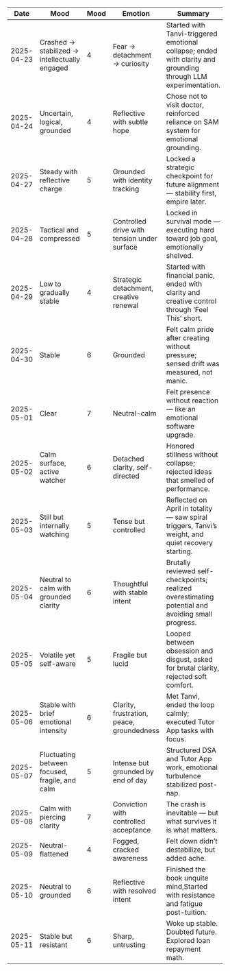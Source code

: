 | Date       | Mood                                        | Mood | Emotion                                 | Summary                                                                 |
|------------|---------------------------------------------|-------|---------------------------------------|-------------------------------------------------------------------------|
| 2025-04-23 | Crashed → stabilized → intellectually engaged | 4     | Fear → detachment → curiosity               | Started with Tanvi-triggered emotional collapse; ended with clarity and grounding through LLM experimentation. |
| 2025-04-24 | Uncertain, logical, grounded                | 4     | Reflective with subtle hope                | Chose not to visit doctor, reinforced reliance on SAM system for emotional grounding. |
| 2025-04-27 | Steady with reflective charge               | 5     | Grounded with identity tracking            | Locked a strategic checkpoint for future alignment — stability first, empire later. |
| 2025-04-28 | Tactical and compressed                     | 5     | Controlled drive with tension under surface      | Locked in survival mode — executing hard toward job goal, emotionally shelved. |
| 2025-04-29 | Low to gradually stable                     | 4     | Strategic detachment, creative renewal      | Started with financial panic, ended with clarity and creative control through ‘Feel This’ short. |
| 2025-04-30 | Stable                                      | 6     | Grounded                                    | Felt calm pride after creating without pressure; sensed drift was measured, not manic. |
| 2025-05-01 | Clear                                       | 7     | Neutral-calm                                | Felt presence without reaction — like an emotional software upgrade.    |
| 2025-05-02 | Calm surface, active watcher                | 6     | Detached clarity, self-directed             | Honored stillness without collapse; rejected ideas that smelled of performance. |
| 2025-05-03 | Still but internally watching               | 5     | Tense but controlled                        | Reflected on April in totality — saw spiral triggers, Tanvi’s weight, and quiet recovery starting. |
| 2025-05-04 | Neutral to calm with grounded clarity       | 6     | Thoughtful with stable intent               | Brutally reviewed self-checkpoints; realized overestimating potential and avoiding small progress. |
| 2025-05-05 | Volatile yet self-aware                     | 5     | Fragile but lucid                           | Looped between obsession and disgust, asked for brutal clarity, rejected soft comfort. |
| 2025-05-06 | Stable with brief emotional intensity       | 6     | Clarity, frustration, peace, groundedness   | Met Tanvi, ended the loop calmly; executed Tutor App tasks with focus.  |
| 2025-05-07 | Fluctuating between focused, fragile, and calm | 5   | Intense but grounded by end of day          | Structured DSA and Tutor App work, emotional turbulence stabilized post-nap. |
| 2025-05-08 | Calm with piercing clarity                  | 7     | Conviction with controlled acceptance       | The crash is inevitable — but what survives it is what matters.         |
| 2025-05-09 | Neutral-flattened                           | 4     | Fogged, cracked awareness                   | Felt down didn’t destabilize, but added ache.         |
| 2025-05-10 | Neutral to grounded                         | 6     | Reflective with resolved intent             |Finished the book unquite mind,Started with resistance and fatigue post-tuition.                        |
| 2025-05-11 | Stable but resistant                        | 6     | Sharp, untrusting                           | Woke up stable. Doubted future. Explored loan repayment math.              |
